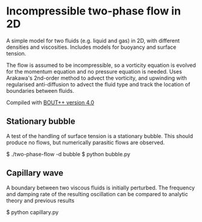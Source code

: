 Incompressible two-phase flow in 2D
===================================

A simple model for two fluids (e.g. liquid and gas) in 2D,
with different densities and viscosities. Includes models
for buoyancy and surface tension.

The flow is assumed to be incompressible, so a vorticity equation
is evolved for the momentum equation and no pressure equation is
needed. Uses Arakawa's 2nd-order method to advect the vorticity,
and upwinding with regularised anti-diffusion to advect the fluid type
and track the location of boundaries between fluids.

Compiled with [BOUT++ version 4.0](https://github.com/boutproject/BOUT-dev/releases/tag/v4.0.0)

Stationary bubble
-----------------

A test of the handling of surface tension is a stationary bubble.
This should produce no flows, but numerically parasitic flows are observed.

$ ./two-phase-flow -d bubble
$ python bubble.py


Capillary wave
--------------

A boundary between two viscous fluids is initially perturbed. The
frequency and damping rate of the resulting oscillation can be compared
to analytic theory and previous results

$ python capillary.py

